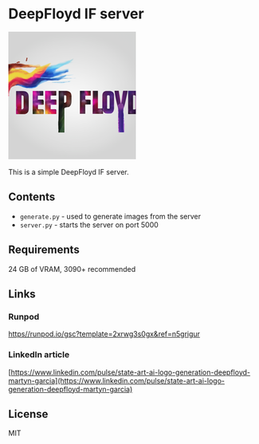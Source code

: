 # DeepFloyd IF server

![DeepFloyd IF server logo](./deepfloyd-if-server-logo.png)

This is a simple DeepFloyd IF server.

## Contents

* `generate.py` - used to generate images from the server
* `server.py` - starts the server on port 5000


## Requirements

24 GB of VRAM, 3090+ recommended

## Links

### Runpod

[https//runpod.io/gsc?template=2xrwg3s0gx&ref=n5grigur](https//runpod.io/gsc?template=2xrwg3s0gx&ref=n5grigur)

### LinkedIn article

[https://www.linkedin.com/pulse/state-art-ai-logo-generation-deepfloyd-martyn-garcia](https://www.linkedin.com/pulse/state-art-ai-logo-generation-deepfloyd-martyn-garcia)

## License
MIT
